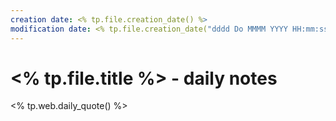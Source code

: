 ```yaml
---
creation date: <% tp.file.creation_date() %>
modification date: <% tp.file.creation_date("dddd Do MMMM YYYY HH:mm:ss") %>
---
```

# <% tp.file.title %> - daily notes

<% tp.web.daily_quote() %>

